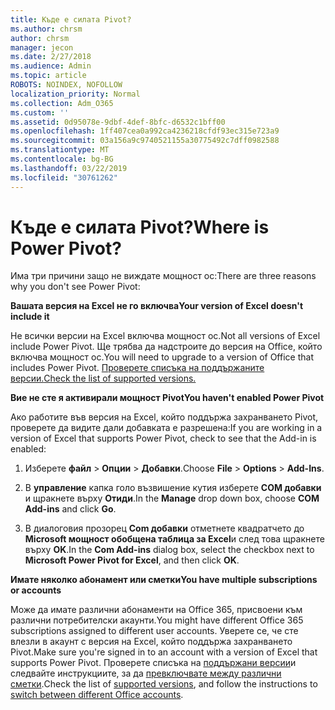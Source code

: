 ```yaml
---
title: Къде е силата Pivot?
ms.author: chrsm
author: chrsm
manager: jecon
ms.date: 2/27/2018
ms.audience: Admin
ms.topic: article
ROBOTS: NOINDEX, NOFOLLOW
localization_priority: Normal
ms.collection: Adm_O365
ms.custom: ''
ms.assetid: 0d95078e-9dbf-4def-8bfc-d6532c1bff00
ms.openlocfilehash: 1ff407cea0a992ca4236218cfdf93ec315e723a9
ms.sourcegitcommit: 03a156a9c9740521155a30775492c7dff0982588
ms.translationtype: MT
ms.contentlocale: bg-BG
ms.lasthandoff: 03/22/2019
ms.locfileid: "30761262"
---
```

# <a name="where-is-power-pivot"></a><span data-ttu-id="be240-102">Къде е силата Pivot?</span><span class="sxs-lookup"><span data-stu-id="be240-102">Where is Power Pivot?</span></span>

<span data-ttu-id="be240-103">Има три причини защо не виждате мощност ос:</span><span class="sxs-lookup"><span data-stu-id="be240-103">There are three reasons why you don't see Power Pivot:</span></span>
  
 <span data-ttu-id="be240-104">**Вашата версия на Excel не го включва**</span><span class="sxs-lookup"><span data-stu-id="be240-104">**Your version of Excel doesn't include it**</span></span>
  
<span data-ttu-id="be240-105">Не всички версии на Excel включва мощност ос.</span><span class="sxs-lookup"><span data-stu-id="be240-105">Not all versions of Excel include Power Pivot.</span></span> <span data-ttu-id="be240-106">Ще трябва да надстроите до версия на Office, който включва мощност ос.</span><span class="sxs-lookup"><span data-stu-id="be240-106">You will need to upgrade to a version of Office that includes Power Pivot.</span></span> [<span data-ttu-id="be240-107">Проверете списъка на поддържаните версии.</span><span class="sxs-lookup"><span data-stu-id="be240-107">Check the list of supported versions.</span></span>](https://support.office.com/article/aa64e217-4b6e-410b-8337-20b87e1c2a4b.aspx)
  
 <span data-ttu-id="be240-108">**Вие не сте я активирали мощност Pivot**</span><span class="sxs-lookup"><span data-stu-id="be240-108">**You haven't enabled Power Pivot**</span></span>
  
<span data-ttu-id="be240-109">Ако работите във версия на Excel, който поддържа захранването Pivot, проверете да видите дали добавката е разрешена:</span><span class="sxs-lookup"><span data-stu-id="be240-109">If you are working in a version of Excel that supports Power Pivot, check to see that the Add-in is enabled:</span></span>
  
1. <span data-ttu-id="be240-110">Изберете **файл** \> **Опции** \> **Добавки**.</span><span class="sxs-lookup"><span data-stu-id="be240-110">Choose **File** \> **Options** \> **Add-Ins**.</span></span>
    
2. <span data-ttu-id="be240-111">В **управление** капка голо възвишение кутия изберете **COM добавки** и щракнете върху **Отиди**.</span><span class="sxs-lookup"><span data-stu-id="be240-111">In the **Manage** drop down box, choose **COM Add-ins** and click **Go**.</span></span>
    
3. <span data-ttu-id="be240-112">В диалоговия прозорец **Com добавки** отметнете квадратчето до **Microsoft мощност обобщена таблица за Excel**и след това щракнете върху **OK**.</span><span class="sxs-lookup"><span data-stu-id="be240-112">In the **Com Add-ins** dialog box, select the checkbox next to **Microsoft Power Pivot for Excel**, and then click **OK**.</span></span> 
    
 <span data-ttu-id="be240-113">**Имате няколко абонамент или сметки**</span><span class="sxs-lookup"><span data-stu-id="be240-113">**You have multiple subscriptions or accounts**</span></span>
  
<span data-ttu-id="be240-114">Може да имате различни абонаменти на Office 365, присвоени към различни потребителски акаунти.</span><span class="sxs-lookup"><span data-stu-id="be240-114">You might have different Office 365 subscriptions assigned to different user accounts.</span></span> <span data-ttu-id="be240-115">Уверете се, че сте влезли в акаунт с версия на Excel, който поддържа захранването Pivot.</span><span class="sxs-lookup"><span data-stu-id="be240-115">Make sure you're signed in to an account with a version of Excel that supports Power Pivot.</span></span> <span data-ttu-id="be240-116">Проверете списъка на [поддържани версии](https://support.office.com/article/aa64e217-4b6e-410b-8337-20b87e1c2a4b.aspx)и следвайте инструкциите, за да [превключвате между различни сметки](https://support.office.com/article/b9582171-fd1f-4284-9846-bdd72bb28426.aspx#BKMK_WebSwitchAccounts).</span><span class="sxs-lookup"><span data-stu-id="be240-116">Check the list of [supported versions](https://support.office.com/article/aa64e217-4b6e-410b-8337-20b87e1c2a4b.aspx), and follow the instructions to [switch between different Office accounts](https://support.office.com/article/b9582171-fd1f-4284-9846-bdd72bb28426.aspx#BKMK_WebSwitchAccounts).</span></span>
  

